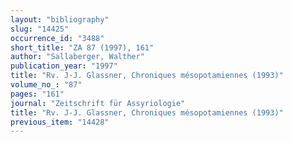 ```yaml
---
layout: "bibliography"
slug: "14425"
occurrence_id: "3488"
short_title: "ZA 87 (1997), 161"
author: "Sallaberger, Walther"
publication_year: "1997"
title: "Rv. J-J. Glassner, Chroniques mésopotamiennes (1993)"
volume_no_: "87"
pages: "161"
journal: "Zeitschrift für Assyriologie"
title: "Rv. J-J. Glassner, Chroniques mésopotamiennes (1993)"
previous_item: "14428"
---
```


